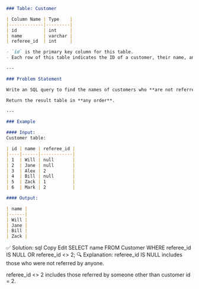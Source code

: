 ```markdown
### Table: Customer

| Column Name | Type    |
|-------------|---------|
| id          | int     |
| name        | varchar |
| referee_id  | int     |

- `id` is the primary key column for this table.
- Each row of this table indicates the ID of a customer, their name, and the ID of the customer who referred them.

---

### Problem Statement

Write an SQL query to find the names of customers who **are not referred by the customer with `id = 2`**.

Return the result table in **any order**.

---

### Example

#### Input:
Customer table:

| id | name | referee_id |
|----|------|------------|
| 1  | Will | null       |
| 2  | Jane | null       |
| 3  | Alex | 2          |
| 4  | Bill | null       |
| 5  | Zack | 1          |
| 6  | Mark | 2          |

#### Output:

| name |
|------|
| Will |
| Jane |
| Bill |
| Zack |
```

✅ Solution:
sql
Copy
Edit
SELECT name
FROM Customer
WHERE referee_id IS NULL OR referee_id <> 2;
🔍 Explanation:
referee_id IS NULL includes those who were not referred by anyone.

referee_id <> 2 includes those referred by someone other than customer id = 2.
